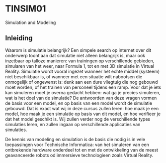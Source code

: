 # TINSIM01
Simulation and Modeling

## Inleiding

Waarom is simulatie belangrijk? Een simpele search op internet over dit onderwerp toont aan dat simulatie niet alleen belangrijk is, maar ook inzetbaar op talloze manieren: van trainingen op verschillende gebieden, simularen van het weer, naar Formula 1, tot en met 3D simulatie in Virtual Reality. Simulatie wordt vooral ingezet wanneer het echte middel (systeem) niet beschikbaar is, of wanneer met een situatie wilt nabootsen die onmogelijk of ongewenst is: denk aan een dure vliegtuig die nog gebouwd moet worden, of het trainen van personeel tijdens een ramp. Voor dat je iets kan simuleren moet je overna gedacht hebben: wat ga je precies simuleren, wat is het doel van de simulatie? De antwoorden van deze vragen vormen de basis voor een model, en op basis van een model wordt de simulatie gebouwd. Dat is exact wat wij in deze cursus zullen leren: hoe maak je een model, hoe maak je een simulatie op basis van dit model, en hoe verifieer je dat het model geschikt is. Wij zullen verder nog de verschillende types simulaties leren, en zullen ingaan op verschillende applicaties van simulaties.

De kennis van modeling en simulation is de basis die nodig is in vele toepassingen voor Technische Informatica: van het simuleren van een ontbrekende hardware onderdeel tot en met de ontwikkeling van de meest geavanceerde robots od immersieve technologieen zoals Virtual Reality.
